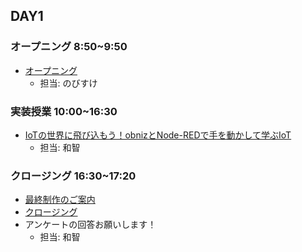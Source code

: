 ## DAY1

### オープニング 8:50~9:50

- [オープニング](https://www.canva.com/design/DAGmxFq5M0s/KZRybsKpJj1cxA2NMnNbHw/edit)
    - 担当: のびすけ

### 実装授業 10:00~16:30

- [IoTの世界に飛び込もう！obnizとNode-REDで手を動かして学ぶIoT](./dev_lesson)
    - 担当: 和智

### クロージング 16:30~17:20
- [最終制作のご案内](closing.md)　  
- [クロージング](https://www.canva.com/design/DAGmxJ3zWjw/YdnYuGxXxHj8PPR1Y7TOKQ/edit)
- アンケートの回答お願いします！
    - 担当: 和智
